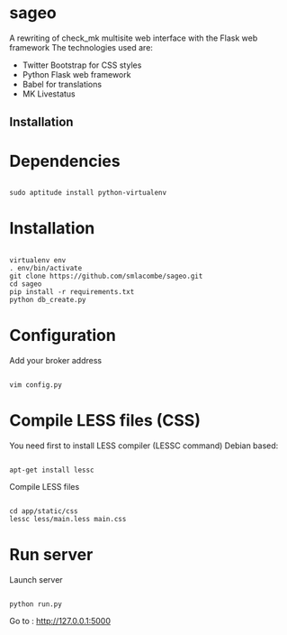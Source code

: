 sageo
=====

A rewriting of check_mk multisite web interface with the Flask web framework
The technologies used are:
- Twitter Bootstrap for CSS styles
- Python Flask web framework
- Babel for translations
- MK Livestatus


Installation
------------

# Dependencies
<pre><code>
sudo aptitude install python-virtualenv
</code></pre>

# Installation
<pre><code>
virtualenv env
. env/bin/activate
git clone https://github.com/smlacombe/sageo.git
cd sageo
pip install -r requirements.txt
python db_create.py
</code></pre>


# Configuration
Add your broker address
<pre><code>
vim config.py
</code></pre>

# Compile LESS files (CSS)
You need first to install LESS compiler (LESSC command)
Debian based:
<pre><code>
apt-get install lessc
</pre></code>

Compile LESS files
<pre><code>
cd app/static/css
lessc less/main.less main.css
</code></pre>

# Run server
Launch server
<pre><code>
python run.py
</code></pre>

Go to : http://127.0.0.1:5000

